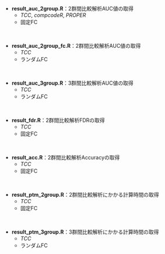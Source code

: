 - **result_auc_2group.R**：2群間比較解析AUC値の取得
  - *TCC*, *compcodeR*, *PROPER*
  - 固定FC

<br>

- **result_auc_2group_fc.R**：2群間比較解析AUC値の取得
  - *TCC*
  - ランダムFC

<br>

- **result_auc_3group.R**：3群間比較解析AUC値の取得
  - *TCC*
  - ランダムFC

<br>

- **result_fdr.R**：2群間比較解析FDRの取得
  - *TCC*
  - 固定FC

<br>

- **result_acc.R**：2群間比較解析Accuracyの取得
  - *TCC*
  - 固定FC

<br>

- **result_ptm_2group.R**：2群間比較解析にかかる計算時間の取得
  - *TCC*
  - 固定FC

<br>

- **result_ptm_3group.R**：3群間比較解析にかかる計算時間の取得
  - *TCC*
  - ランダムFC

